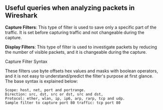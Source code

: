 ## Useful queries when analyzing packets in Wireshark


**Capture Filters**: This type of filter is used to save only a specific part of the traffic. It is set before capturing traffic and not changeable during the capture. 


**Display Filters**: This type of filter is used to investigate packets by reducing the number of visible packets, and it is changeable during the capture. 


Capture Filter Syntax

These filters use byte offsets hex values and masks with boolean operators, and it is not easy to understand/predict the filter's purpose at first glance. The base syntax is explained below:

    Scope: host, net, port and portrange.
    Direction: src, dst, src or dst, src and dst,
    Protocol: ether, wlan, ip, ip6, arp, rarp, tcp and udp.
    Sample filter to capture port 80 traffic: tcp port 80
